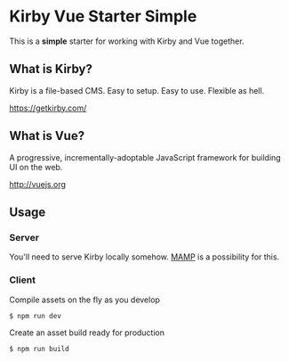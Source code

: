 # Kirby Vue Starter Simple

This is a **simple** starter for working with Kirby and Vue together.

## What is Kirby?

Kirby is a file-based CMS.
Easy to setup. Easy to use. Flexible as hell.

https://getkirby.com/

## What is Vue?

A progressive, incrementally-adoptable JavaScript framework for building UI on the web.

http://vuejs.org

## Usage

### Server

You'll need to serve Kirby locally somehow. [MAMP](https://www.mamp.info/en/) is a possibility for this.

### Client

Compile assets on the fly as you develop
```bash
$ npm run dev
```

Create an asset build ready for production
```bash
$ npm run build
```
